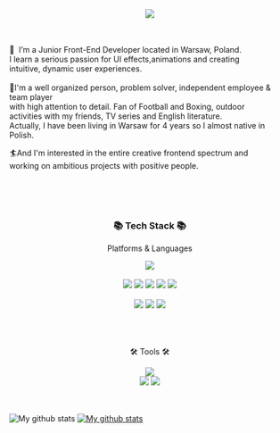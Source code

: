 <div align=center>
	<img src="https://capsule-render.vercel.app/api?type=waving&color=auto&height=200&section=header&text=Welcome%20&fontSize=90" />	
</div>
<br><br>

<p> 👋&nbsp; I’m a Junior Front-End Developer located in Warsaw, Poland.<br>
I learn a serious passion for UI effects,animations and creating <br>
intuitive, dynamic user experiences. <br><br>
🚀I'm a well organized person, problem solver, independent employee & team player<br>
with high attention to detail. Fan of Football and Boxing, outdoor<br>
activities with my friends, TV series and English literature.<br>
Actually, I have been living in Warsaw for 4 years so I almost native in Polish.<br>

  🏄And I'm interested in the entire creative frontend spectrum and<br>
working on ambitious projects with positive people.<br><br>
</p><br><br>






<div align=center>
	<h3>📚 Tech Stack 📚</h3>
	<p>Platforms & Languages</p>
</div>

<div align="center">
  <img src="https://img.shields.io/badge/React-61DAFB?style=flat&logo=React&logoColor=white" />
	<br>
  <br>
	<img src="https://img.shields.io/badge/JavaScript-F7DF1E?style=flat&logo=JavaScript&logoColor=white" />
	<img src="https://img.shields.io/badge/jQuery-0769AD?style=flat&logo=jQuery&logoColor=white" />
	<img src="https://img.shields.io/badge/Bootstrap-7952B3?style=flat&logo=Bootstrap&logoColor=white" />
  <img src="https://img.shields.io/badge/HTML5-E34F26?style=flat&logo=HTML5&logoColor=white" />
	<img src="https://img.shields.io/badge/CSS3-1572B6?style=flat&logo=CSS3&logoColor=white" />
	<br>
  <br>
	<img src="https://img.shields.io/badge/MySQL-4479A1?style=flat&logo=MySQL&logoColor=white" />
	<img src="https://img.shields.io/badge/MariaDB-003545?style=flat&logo=MariaDB&logoColor=white" />
	<img src="https://img.shields.io/badge/Linux-FCC624?style=flat&logo=Linux&logoColor=white" />
</div>
<br><br><br>
<div align=center>
	<p>🛠 Tools 🛠</p>
</div>
<div align=center>
	<img src="https://img.shields.io/badge/Visual%20Studio%20Code-007ACC?style=flat&logo=VisualStudioCode&logoColor=white" />
	<br>
	<img src="https://img.shields.io/badge/Firebase-FFCA28?style=flat&logo=Firebase&logoColor=white" />
	<img src="https://img.shields.io/badge/GitHub-181717?style=flat&logo=GitHub&logoColor=white" />
</div>
<br>
<br>

![My github stats](https://github-readme-stats.vercel.app/api?username=skodi001&show_icons=true)
[![My github stats](https://github-readme-stats.vercel.app/api/top-langs/?username=skodi001&show_icons=true&hide_border=true&title_color=004386&icon_color=004386&layout=compact)](https://github.com/skodi001)
